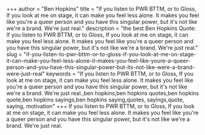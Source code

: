 +++
author = "Ben Hopkins"
title = "If you listen to PWR BTTM, or to Gloss, If you look at me on stage, it can make you feel less alone. It makes you feel like you're a queer person and you have this singular power, but it's not like we're a brand. We're just real."
description = "the best Ben Hopkins Quote: If you listen to PWR BTTM, or to Gloss, If you look at me on stage, it can make you feel less alone. It makes you feel like you're a queer person and you have this singular power, but it's not like we're a brand. We're just real."
slug = "if-you-listen-to-pwr-bttm-or-to-gloss-if-you-look-at-me-on-stage-it-can-make-you-feel-less-alone-it-makes-you-feel-like-youre-a-queer-person-and-you-have-this-singular-power-but-its-not-like-were-a-brand-were-just-real"
keywords = "If you listen to PWR BTTM, or to Gloss, If you look at me on stage, it can make you feel less alone. It makes you feel like you're a queer person and you have this singular power, but it's not like we're a brand. We're just real.,ben hopkins,ben hopkins quotes,ben hopkins quote,ben hopkins sayings,ben hopkins saying,quotes, sayings,quote, saying, motivation"
+++
If you listen to PWR BTTM, or to Gloss, If you look at me on stage, it can make you feel less alone. It makes you feel like you're a queer person and you have this singular power, but it's not like we're a brand. We're just real.

